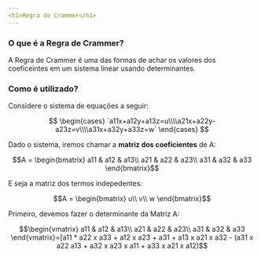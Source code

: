 ```yaml
---
<h1>Regra de Crammer</h1>
---
```


### O que é a Regra de Crammer?

A Regra de Crammer é uma das formas de achar os valores dos coeficeintes em um sistema linear usando determinantes.

### Como é utilizado?

Considere o sistema de equações a seguir:

$$
\begin{cases} `a11x+a12y+a13z=u\\\\a21x+a22y-a23z=v\\\\a31x+a32y+a33z=w` \end{cases}
$$

Dado o sistema, iremos chamar a <r>**matriz dos coeficientes**</r> de A:

$$A = \begin{bmatrix}
a11 & a12 & a13\\
a21 & a22 & a23\\
a31 & a32 & a33
\end{bmatrix}$$

E seja a matriz dos termos indepedentes:

$$A = \begin{bmatrix}
u\\
v\\
w
\end{bmatrix}$$

Primeiro, devemos fazer o determinante da Matriz A:

$$\begin{vmatrix}
a11 & a12 & a13\\
a21 & a22 & a23\\
a31 & a32 & a33
\end{vmatrix}=[a11 * a22 x a33 + a12 x a23 + a31 + a13 x a21 x a32 - (a31 x a22 a13 + a32 x a23 x a11 + a33 x a21 x a12)$$
